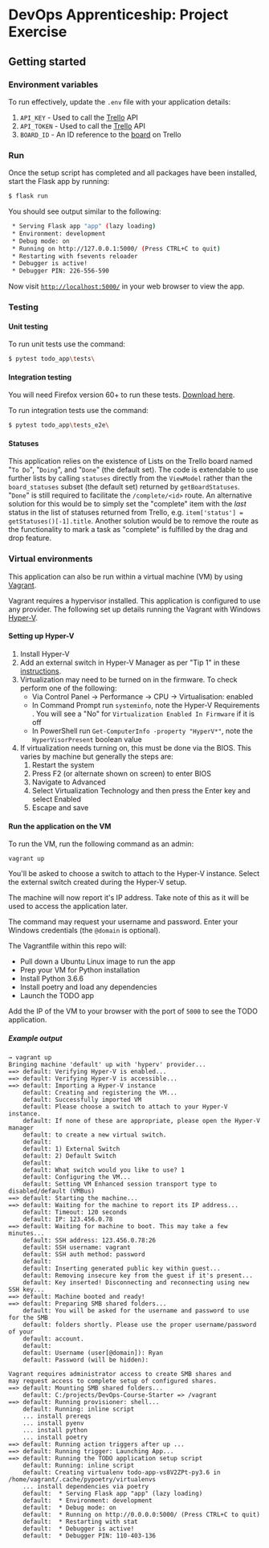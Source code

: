 # DevOps Apprenticeship: Project Exercise

## Getting started

### Environment variables

To run effectively, update the `.env` file with your application details:

1. `API_KEY` - Used to call the [Trello](https://developer.atlassian.com/cloud/trello/rest/api-group-actions/) API
1. `API_TOKEN` - Used to call the [Trello](https://developer.atlassian.com/cloud/trello/rest/api-group-actions/) API
1. `BOARD_ID` - An ID reference to the [board](https://developer.atlassian.com/cloud/trello/rest/api-group-boards/#api-boards-id-get) on Trello

### Run

Once the setup script has completed and all packages have been installed, start the Flask app by running:
```bash
$ flask run
```

You should see output similar to the following:

```bash
 * Serving Flask app "app" (lazy loading)
 * Environment: development
 * Debug mode: on
 * Running on http://127.0.0.1:5000/ (Press CTRL+C to quit)
 * Restarting with fsevents reloader
 * Debugger is active!
 * Debugger PIN: 226-556-590
```

Now visit [`http://localhost:5000/`](http://localhost:5000/) in your web browser to view the app.

### Testing

#### Unit testing

To run unit tests use the command:

```bash
$ pytest todo_app\tests\
```

#### Integration testing

You will need Firefox version 60+ to run these tests. [Download here](https://www.mozilla.org/en-GB/firefox/new/).

To run integration tests use the command:

```bash
$ pytest todo_app\tests_e2e\
```

#### Statuses

This application relies on the existence of Lists on the Trello board named "`To Do`", "`Doing`", and "`Done`" (the default set). The code is extendable to use further lists by calling `statuses` directly from the `ViewModel` rather than the `board_statuses` subset (the default set) returned by `getBoardStatuses`. "`Done`" is still required to facilitate the `/complete/<id>` route. An alternative solution for this would be to simply set the "complete" item with the _last_ status in the list of statuses returned from Trello, e.g. `item['status'] = getStatuses()[-1].title`. Another solution would be to remove the route as the functionality to mark a task as "complete" is fulfilled by the drag and drop feature.

### Virtual environments

This application can also be run within a virtual machine (VM) by using [Vagrant](https://www.vagrantup.com/downloads.html).

Vagrant requires a hypervisor installed. This application is configured to use any provider. The following set up details running the Vagrant with Windows [Hyper-V](https://docs.microsoft.com/en-us/virtualization/hyper-v-on-windows/about/). 

#### Setting up Hyper-V

1. Install Hyper-V
2. Add an external switch in Hyper-V Manager as per "Tip 1" in these [instructions](https://techcommunity.microsoft.com/t5/virtualization/vagrant-and-hyper-v-tips-and-tricks/ba-p/382373).
3. Virtualization may need to be turned on in the firmware. To check perform one of the following:
   - Via Control Panel -> Performance -> CPU -> Virtualisation: enabled
   - In Command Prompt run `systeminfo`, note the Hyper-V Requirements . You will see a "No" for `Virtualization Enabled In Firmware` if it is off
   - In PowerShell run `Get-ComputerInfo -property "HyperV*"`, note the `HyperVisorPresent` boolean value
4. If virtualization needs turning on, this must be done via the BIOS. This varies by machine but generally the steps are:
   1. Restart the system
   2. Press F2 (or alternate shown on screen) to enter BIOS
   3. Navigate to Advanced
   4. Select Virtualization Technology and then press the Enter key and select Enabled
   5. Escape and save

#### Run the application on the VM

To run the VM, run the following command as an admin:

`vagrant up`

You'll be asked to choose a switch to attach to the Hyper-V instance. Select the external switch created during the Hyper-V setup.

The machine will now report it's IP address. Take note of this as it will be used to access the application later.

The command may request your username and password. Enter your Windows credentials (the `@domain` is optional).

The Vagrantfile within this repo will:

- Pull down a Ubuntu Linux image to run the app
- Prep your VM for Python installation
- Install Python 3.6.6
- Install poetry and load any dependencies
- Launch the TODO app
  
Add the IP of the VM to your browser with the port of `5000` to see the TODO application.

##### Example output

````
→ vagrant up
Bringing machine 'default' up with 'hyperv' provider...
==> default: Verifying Hyper-V is enabled...
==> default: Verifying Hyper-V is accessible...
==> default: Importing a Hyper-V instance
    default: Creating and registering the VM...
    default: Successfully imported VM
    default: Please choose a switch to attach to your Hyper-V instance.
    default: If none of these are appropriate, please open the Hyper-V manager
    default: to create a new virtual switch.
    default:
    default: 1) External Switch
    default: 2) Default Switch
    default:
    default: What switch would you like to use? 1
    default: Configuring the VM...
    default: Setting VM Enhanced session transport type to disabled/default (VMBus)
==> default: Starting the machine...
==> default: Waiting for the machine to report its IP address...
    default: Timeout: 120 seconds
    default: IP: 123.456.0.78
==> default: Waiting for machine to boot. This may take a few minutes...
    default: SSH address: 123.456.0.78:26
    default: SSH username: vagrant
    default: SSH auth method: password
    default:
    default: Inserting generated public key within guest...
    default: Removing insecure key from the guest if it's present...
    default: Key inserted! Disconnecting and reconnecting using new SSH key...
==> default: Machine booted and ready!
==> default: Preparing SMB shared folders...
    default: You will be asked for the username and password to use for the SMB
    default: folders shortly. Please use the proper username/password of your
    default: account.
    default:
    default: Username (user[@domain]): Ryan
    default: Password (will be hidden):

Vagrant requires administrator access to create SMB shares and
may request access to complete setup of configured shares.
==> default: Mounting SMB shared folders...
    default: C:/projects/DevOps-Course-Starter => /vagrant
==> default: Running provisioner: shell...
    default: Running: inline script
	... install prereqs
	... install pyenv
	... install python
	... install poetry
==> default: Running action triggers after up ...
==> default: Running trigger: Launching App...
==> default: Running the TODO application setup script
    default: Running: inline script
    default: Creating virtualenv todo-app-vs8V2ZPt-py3.6 in /home/vagrant/.cache/pypoetry/virtualenvs
    ... install dependencies via poetry
    default:  * Serving Flask app "app" (lazy loading)
    default:  * Environment: development
    default:  * Debug mode: on
    default:  * Running on http://0.0.0.0:5000/ (Press CTRL+C to quit)
    default:  * Restarting with stat
    default:  * Debugger is active!
    default:  * Debugger PIN: 110-403-136
````
